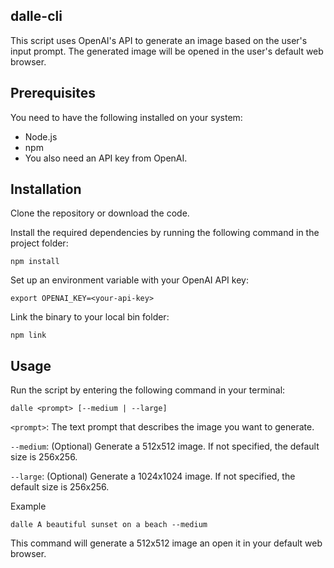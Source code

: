 ## dalle-cli
This script uses OpenAI's API to generate an image based on the user's input prompt. The generated image will be opened in the user's default web browser.

## Prerequisites
You need to have the following installed on your system:

* Node.js
* npm
* You also need an API key from OpenAI.

## Installation
Clone the repository or download the code.

Install the required dependencies by running the following command in the project folder:
```
npm install
```

Set up an environment variable with your OpenAI API key:
```
export OPENAI_KEY=<your-api-key>
```

Link the binary to your local bin folder:
```
npm link
```

## Usage
Run the script by entering the following command in your terminal:

```
dalle <prompt> [--medium | --large]
```
`<prompt>`: The text prompt that describes the image you want to generate.

`--medium`: (Optional) Generate a 512x512 image. If not specified, the default size is 256x256.

`--large`: (Optional) Generate a 1024x1024 image. If not specified, the default size is 256x256.

Example
```
dalle A beautiful sunset on a beach --medium
```
This command will generate a 512x512 image an open it in your default web browser.
